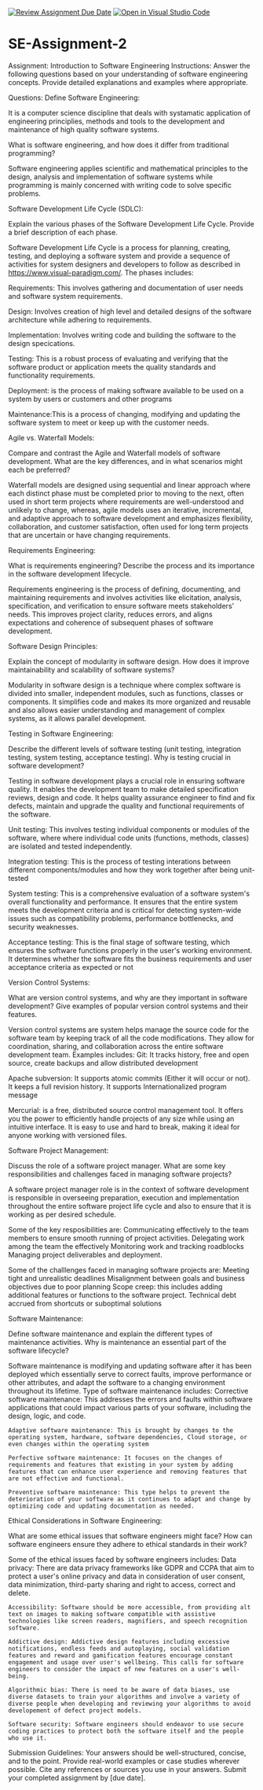 [![Review Assignment Due Date](https://classroom.github.com/assets/deadline-readme-button-24ddc0f5d75046c5622901739e7c5dd533143b0c8e959d652212380cedb1ea36.svg)](https://classroom.github.com/a/-ucQIGTc)
[![Open in Visual Studio Code](https://classroom.github.com/assets/open-in-vscode-718a45dd9cf7e7f842a935f5ebbe5719a5e09af4491e668f4dbf3b35d5cca122.svg)](https://classroom.github.com/online_ide?assignment_repo_id=15213735&assignment_repo_type=AssignmentRepo)
# SE-Assignment-2
Assignment: Introduction to Software Engineering
Instructions:
Answer the following questions based on your understanding of software engineering concepts. Provide detailed explanations and examples where appropriate.

Questions:
Define Software Engineering:

It is a computer science discipline that deals with systamatic application of engineering principlies, methods and tools to the development and maintenance of high quality software systems.

What is software engineering, and how does it differ from traditional programming?

Software engineering applies scientific and mathematical principles to the design, analysis and implementation of software systems while programming is mainly concerned with writing code to solve specific problems.

Software Development Life Cycle (SDLC):

Explain the various phases of the Software Development Life Cycle. Provide a brief description of each phase.

Software Development Life Cycle is a process for planning, creating, testing, and deploying a software system and provide a sequence of activities for system designers and developers to follow as described in https://www.visual-paradigm.com/.
The phases includes:

Requirements: This involves gathering and documentation of user needs and software system requirements.

Design: Involves creation of high level and detailed designs of the software architecture while adhering to requirements.

Implementation: Involves writing code and building the software to the design specications.

Testing: This is a robust process of evaluating and verifying that the software product or application meets the quality standards and functionality requirements.

Deployment: is the process of making software available to be used on a system by users or customers and other programs

Maintenance:This is a process of changing, modifying and updating the software system to meet or keep up with the customer needs.

Agile vs. Waterfall Models:

Compare and contrast the Agile and Waterfall models of software development. What are the key differences, and in what scenarios might each be preferred?

Waterfall models are designed using sequential and linear approach where each distinct phase must be completed prior to moving to the next, often used in short term projects where requirements are well-understood and unlikely to change, whereas, agile models uses an iterative, incremental, and adaptive approach to software development and emphasizes flexibility, collaboration, and customer satisfaction, often used for long term projects that are uncertain or have changing requirements.

Requirements Engineering:

What is requirements engineering? Describe the process and its importance in the software development lifecycle.

Requirements engineering is the process of defining, documenting, and maintaining requirements and involves activities like elicitation, analysis, specification, and verification to ensure software meets stakeholders’ needs. This improves project clarity, reduces errors, and aligns expectations and coherence of subsequent phases of software development.

Software Design Principles:

Explain the concept of modularity in software design. How does it improve maintainability and scalability of software systems?

Modularity in software design is a technique where complex software is divided into smaller, independent modules, such as functions, classes or components. It simplifies code and makes its more organized and reusable and also allows easier understanding and management of complex systems, as it allows parallel development.

Testing in Software Engineering:

Describe the different levels of software testing (unit testing, integration testing, system testing, acceptance testing). Why is testing crucial in software development?

Testing in software development plays a crucial role in ensuring software quality. It enables the development team to make detailed specification reviews, design and code. It helps quality assurance engineer to find and fix defects, maintain and upgrade the quality and functional requirements of the software. 

Unit testing: This involves testing individual components or modules of the software, where where individual code units (functions, methods, classes) are isolated and tested independently.

Integration testing: This is the process of testing interations between different components/modules and how they work together after being unit-tested

System testing: This is a comprehensive evaluation of a software system's overall functionality and performance. It ensures that the entire system meets the development criteria and is critical for detecting system-wide issues such as compatibility problems, performance bottlenecks, and security weaknesses.

Acceptance testing: This is the final stage of software testing, which ensures the software functions properly in the user's working environment. It determines whether the software fits the business requirements and user acceptance criteria as expected or not

Version Control Systems:

What are version control systems, and why are they important in software development? Give examples of popular version control systems and their features.

Version control systems are system helps manage the source code for the software team by keeping track of all the code modifications. They allow for coordination, sharing, and collaboration across the entire software development team. Examples includes:
Git: It tracks history, free and open source, create backups and allow distributed development

Apache subversion: It supports atomic commits (Either it will occur or not). It keeps a full revision history. It supports Internationalized program message

Mercurial: is a free, distributed source control management tool. It offers you the power to efficiently handle projects of any size while using an intuitive interface. It is easy to use and hard to break, making it ideal for anyone working with versioned files.

Software Project Management:

Discuss the role of a software project manager. What are some key responsibilities and challenges faced in managing software projects?

A software project manager role is in the context of software development is responsible in overseeing preparation, execution and implementation throughout the entire software project life cycle and also to ensure that it is working as per desired schedule.

Some of the key resposibilities are:
    Communicating effectively to the team members to ensure smooth running of project activities.
    Delegating work among the team the effectively
    Monitoring work and tracking roadblocks
    Managing project deliverables and deployment.

Some of the challlenges faced in managing software projects are:
    Meeting tight and unrealistic deadlines
    Misalignment between goals and business objectives due to poor planning
    Scope creep: this includes adding additional features or functions to the software project.
    Technical debt accrued from shortcuts or suboptimal solutions

Software Maintenance:

Define software maintenance and explain the different types of maintenance activities. Why is maintenance an essential part of the software lifecycle?

Software maintenance is modifying and updating software after it has been deployed which essentially serve to correct faults, improve performance or other attributes, and adapt the software to a changing environment throughout its lifetime.
Type of software maintenance includes:
    Corrective software maintenance: This addresses the errors and faults within software applications that could impact various parts of your software, including the design, logic, and code. 
    
    Adaptive software maintenance: This is brought by changes to the operating system, hardware, software dependencies, Cloud storage, or even changes within the operating system
    
    Perfective software maintenance: It focuses on the changes of requirements and features that existing in your system by adding features that can enhance user experience and removing features that are not effective and functional.  
    
    Preventive software maintenance: This type helps to prevent the deterioration of your software as it continues to adapt and change by  optimizing code and updating documentation as needed.

Ethical Considerations in Software Engineering:

What are some ethical issues that software engineers might face? How can software engineers ensure they adhere to ethical standards in their work?

Some of the ethical issues faced by software engineers includes:
    Data privacy: There are data privacy frameworks like GDPR and CCPA that aim to protect a user's online privacy and data in consideration of user consent, data minimization, third-party sharing and right to access, correct and delete.

    Accessibility: Software should be more accessible, from providing alt text on images to making software compatible with assistive technologies like screen readers, magnifiers, and speech recognition software.

    Addictive design: Addictive design features including excessive notifications, endless feeds and autoplaying, social validation features and reward and gamification features encourage constant engagement and usage over user's wellbeing. This calls for software engineers to consider the impact of new features on a user's well-being.

    Algorithmic bias: There is need to be aware of data biases, use diverse datasets to train your algorithms and involve a variety of diverse people when developing and reviewing your algorithms to avoid developement of defect project models.

    Software security: Software engineers should endeavor to use secure coding practices to protect both the software itself and the people who use it.



Submission Guidelines:
Your answers should be well-structured, concise, and to the point.
Provide real-world examples or case studies wherever possible.
Cite any references or sources you use in your answers.
Submit your completed assignment by [due date].
